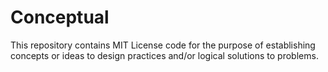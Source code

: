# Conceptual
This repository contains MIT License code for the purpose of establishing concepts or ideas to design practices and/or logical solutions to problems.
